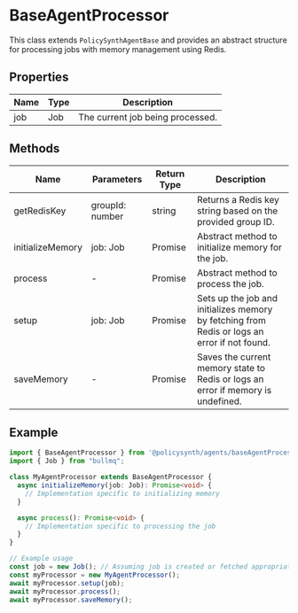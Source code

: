 # BaseAgentProcessor

This class extends `PolicySynthAgentBase` and provides an abstract structure for processing jobs with memory management using Redis.

## Properties

| Name | Type | Description |
|------|------|-------------|
| job  | Job  | The current job being processed. |

## Methods

| Name            | Parameters       | Return Type     | Description |
|-----------------|------------------|-----------------|-------------|
| getRedisKey     | groupId: number  | string          | Returns a Redis key string based on the provided group ID. |
| initializeMemory| job: Job         | Promise<void>   | Abstract method to initialize memory for the job. |
| process         | -                | Promise<void>   | Abstract method to process the job. |
| setup           | job: Job         | Promise<void>   | Sets up the job and initializes memory by fetching from Redis or logs an error if not found. |
| saveMemory      | -                | Promise<void>   | Saves the current memory state to Redis or logs an error if memory is undefined. |

## Example

```typescript
import { BaseAgentProcessor } from '@policysynth/agents/baseAgentProcessor.js';
import { Job } from "bullmq";

class MyAgentProcessor extends BaseAgentProcessor {
  async initializeMemory(job: Job): Promise<void> {
    // Implementation specific to initializing memory
  }

  async process(): Promise<void> {
    // Implementation specific to processing the job
  }
}

// Example usage
const job = new Job(); // Assuming job is created or fetched appropriately
const myProcessor = new MyAgentProcessor();
await myProcessor.setup(job);
await myProcessor.process();
await myProcessor.saveMemory();
```